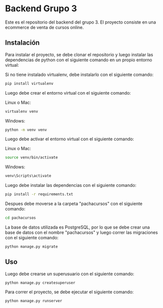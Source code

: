 # Backend Grupo 3

Este es el repositorio del backend del grupo 3. El proyecto consiste en una ecommerce de venta de cursos online.

## Instalación

Para instalar el proyecto, se debe clonar el repositorio y luego instalar las dependencias de python con el siguiente comando en un propio entorno virtual:

Si no tiene instalado virtualenv, debe instalarlo con el siguiente comando:

```bash
pip install virtualenv
```

Luego debe crear el entorno virtual con el siguiente comando:

Linux o Mac:
```bash
virtualenv venv
```

Windows:
```bash
python -m venv venv
```

Luego debe activar el entorno virtual con el siguiente comando:

Linux o Mac:
```bash
source venv/bin/activate
```

Windows:
```bash
venv\Scripts\activate
```

Luego debe instalar las dependencias con el siguiente comando:

```bash
pip install -r requirements.txt
```

Despues debe moverse a la carpeta "pachacursos" con el siguiente comando:

```bash
cd pachacursos
```

La base de datos utilizada es PostgreSQL, por lo que se debe crear una base de datos con el nombre "pachacursos" y luego correr las migraciones con el siguiente comando:

```bash
python manage.py migrate
```

## Uso

Luego debe crearse un superusuario con el siguiente comando:

```bash
python manage.py createsuperuser
```

Para correr el proyecto, se debe ejecutar el siguiente comando:

```bash
python manage.py runserver
```